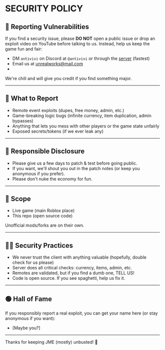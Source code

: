 # SECURITY POLICY

## 🚨 Reporting Vulnerabilities

If you find a security issue, please **DO NOT** open a public issue or drop an exploit video on YouTube before talking to us. Instead, help us keep the game fun and fair:

- DM `antivivi` on Discord at `@antivivi` or through the [server](https://discord.gg/haPBmCSvXt) (fastest)
- Email us at [unrealworks@mail.com](mailto:unrealworks@mail.com)
- 

We're chill and will give you credit if you find something major.

---

## 💬 What to Report

- Remote event exploits (dupes, free money, admin, etc.)
- Game-breaking logic bugs (infinite currency, item duplication, admin bypasses)
- Anything that lets you mess with other players or the game state unfairly
- Exposed secrets/tokens (if we ever leak any)

---

## 🙏 Responsible Disclosure

- Please give us a few days to patch & test before going public.
- If you want, we'll shout you out in the patch notes (or keep you anonymous if you prefer).
- Please don't nuke the economy for fun.

---

## 🦺 Scope

- Live game (main Roblox place)
- This repo (open source code)

Unofficial mods/forks are on their own.

---

## 🧑‍💻 Security Practices

- We never trust the client with anything valuable (hopefully, double check for us please)
- Server does all critical checks: currency, items, admin, etc.
- Remotes are validated, but if you find a dumb one, TELL US!
- Code is open source. If you see spaghetti, help us fix it.

---

## 🟢 Hall of Fame

If you responsibly report a real exploit, you can get your name here (or stay anonymous if you want):

- [Maybe you?]

---

Thanks for keeping JME (mostly) unbusted! 🚀

